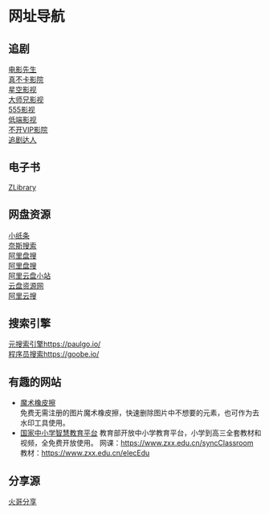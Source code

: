 # 网址导航
## 追剧

[电影先生](http://www.dianyingim.com/)   
[真不卡影院](http://zhenbuka.fun/)  
[星空影视](https://xkys.tv/)  
[大师兄影视](https://dsxys.com/)  
[555影视](https://555dy1.com/)    
[低端影视](https://ddrk.me/)  
[不开VIP影院](https://bukaivip1.com/)   
[追剧达人](https://vipmv.co/)  

## 电子书
[ZLibrary](https://u1lib.org/) 

## 网盘资源
[小纸条](https://u.gitcafe.net/)  
[奈斯搜索](https://www.niceso.fun/)  
[阿里盘搜](https://www.upyunso.com/)  
[阿里盘搜](https://www.alipansou.com/)  
[阿里云盘小站](https://wpxz.org/)  
[云盘资源网](https://www.yunpanziyuan.com/)  
[阿里云搜](https://aliyunso.cn/)  

## 搜索引擎
[元搜索引擎](https://paulgo.io/)https://paulgo.io/  
[程序员搜索](https://goobe.io/)https://goobe.io/  

## 有趣的网站
- [魔术橡皮擦](https://www.magiceraser.io/)  
免费无需注册的图片魔术橡皮擦，快速删除图片中不想要的元素，也可作为去水印工具使用。  
- [国家中小学智慧教育平台](https://www.zxx.edu.cn/)
教育部开放中小学教育平台，小学到高三全套教材和视频，全免费开放使用。
网课：https://www.zxx.edu.cn/syncClassroom 
教材：https://www.zxx.edu.cn/elecEdu

## 分享源
[火哥分享](https://www.firepx.com/)
